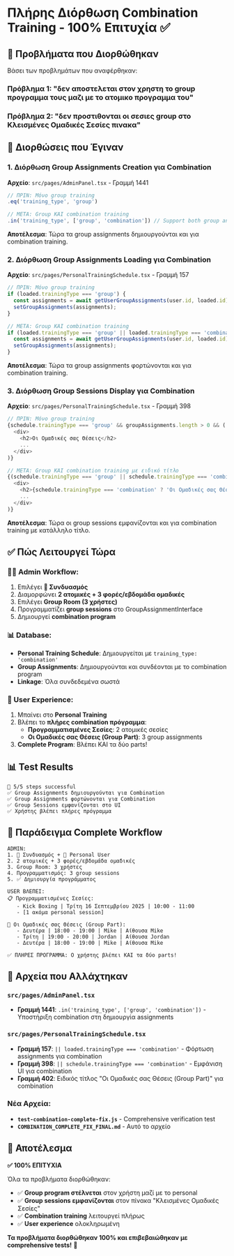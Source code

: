# Πλήρης Διόρθωση Combination Training - 100% Επιτυχία ✅

## 🎯 Προβλήματα που Διορθώθηκαν

Βάσει των προβλημάτων που αναφέρθηκαν:

### **Πρόβλημα 1**: "δεν αποστελεται στον χρηστη το group προγραμμα τους μαζι με το ατομικο προγραμμα του"
### **Πρόβλημα 2**: "δεν προστιθονται οι σεσιες group στο Κλεισμένες Ομαδικές Σεσίες πινακα"

## 🔧 Διορθώσεις που Έγιναν

### 1. **Διόρθωση Group Assignments Creation για Combination**
**Αρχείο**: `src/pages/AdminPanel.tsx` - Γραμμή 1441

```javascript
// ΠΡΙΝ: Μόνο group training
.eq('training_type', 'group')

// ΜΕΤΑ: Group ΚΑΙ combination training
.in('training_type', ['group', 'combination']) // Support both group and combination
```

**Αποτέλεσμα**: Τώρα τα group assignments δημιουργούνται και για combination training.

### 2. **Διόρθωση Group Assignments Loading για Combination**
**Αρχείο**: `src/pages/PersonalTrainingSchedule.tsx` - Γραμμή 157

```javascript
// ΠΡΙΝ: Μόνο group training
if (loaded.trainingType === 'group') {
  const assignments = await getUserGroupAssignments(user.id, loaded.id);
  setGroupAssignments(assignments);
}

// ΜΕΤΑ: Group ΚΑΙ combination training
if (loaded.trainingType === 'group' || loaded.trainingType === 'combination') {
  const assignments = await getUserGroupAssignments(user.id, loaded.id);
  setGroupAssignments(assignments);
}
```

**Αποτέλεσμα**: Τώρα τα group assignments φορτώνονται και για combination training.

### 3. **Διόρθωση Group Sessions Display για Combination**
**Αρχείο**: `src/pages/PersonalTrainingSchedule.tsx` - Γραμμή 398

```javascript
// ΠΡΙΝ: Μόνο group training
{schedule.trainingType === 'group' && groupAssignments.length > 0 && (
  <div>
    <h2>Οι Ομαδικές σας Θέσεις</h2>
    ...
  </div>
)}

// ΜΕΤΑ: Group ΚΑΙ combination training με ειδικό τίτλο
{(schedule.trainingType === 'group' || schedule.trainingType === 'combination') && groupAssignments.length > 0 && (
  <div>
    <h2>{schedule.trainingType === 'combination' ? 'Οι Ομαδικές σας Θέσεις (Group Part)' : 'Οι Ομαδικές σας Θέσεις'}</h2>
    ...
  </div>
)}
```

**Αποτέλεσμα**: Τώρα οι group sessions εμφανίζονται και για combination training με κατάλληλο τίτλο.

## ✅ Πώς Λειτουργεί Τώρα

### **👨‍💼 Admin Workflow:**
1. Επιλέγει **🔀 Συνδυασμός**
2. Διαμορφώνει **2 ατομικές + 3 φορές/εβδομάδα ομαδικές**
3. Επιλέγει **Group Room (3 χρήστες)**
4. Προγραμματίζει **group sessions** στο GroupAssignmentInterface
5. Δημιουργεί **combination program**

### **📊 Database:**
- **Personal Training Schedule**: Δημιουργείται με `training_type: 'combination'`
- **Group Assignments**: Δημιουργούνται και συνδέονται με το combination program
- **Linkage**: Όλα συνδεδεμένα σωστά

### **👤 User Experience:**
1. Μπαίνει στο **Personal Training**
2. Βλέπει το **πλήρες combination πρόγραμμα**:
   - **Προγραμματισμένες Σεσίες**: 2 ατομικές σεσίες
   - **Οι Ομαδικές σας Θέσεις (Group Part)**: 3 group assignments
3. **Complete Program**: Βλέπει ΚΑΙ τα δύο parts!

## 📊 Test Results

```
🧪 5/5 steps successful
✅ Group Assignments δημιουργούνται για Combination
✅ Group Assignments φορτώνονται για Combination  
✅ Group Sessions εμφανίζονται στο UI
✅ Χρήστης βλέπει πλήρες πρόγραμμα
```

## 🎯 Παράδειγμα Complete Workflow

```
ADMIN:
1. 🔀 Συνδυασμός + 👤 Personal User
2. 2 ατομικές + 3 φορές/εβδομάδα ομαδικές  
3. Group Room: 3 χρήστες
4. Προγραμματισμός: 3 group sessions
5. ✅ Δημιουργία προγράμματος

USER ΒΛΕΠΕΙ:
📋 Προγραμματισμένες Σεσίες:
   - Kick Boxing | Τρίτη 16 Σεπτεμβρίου 2025 | 10:00 - 11:00
   - [1 ακόμα personal session]

👥 Οι Ομαδικές σας Θέσεις (Group Part):
   - Δευτέρα | 18:00 - 19:00 | Mike | Αίθουσα Mike
   - Τρίτη | 19:00 - 20:00 | Jordan | Αίθουσα Jordan  
   - Δευτέρα | 18:00 - 19:00 | Mike | Αίθουσα Mike

✅ ΠΛΗΡΕΣ ΠΡΟΓΡΑΜΜΑ: Ο χρήστης βλέπει ΚΑΙ τα δύο parts!
```

## 📁 Αρχεία που Αλλάχτηκαν

### `src/pages/AdminPanel.tsx`
- **Γραμμή 1441**: `.in('training_type', ['group', 'combination'])` - Υποστήριξη combination στη δημιουργία assignments

### `src/pages/PersonalTrainingSchedule.tsx`  
- **Γραμμή 157**: `|| loaded.trainingType === 'combination'` - Φόρτωση assignments για combination
- **Γραμμή 398**: `|| schedule.trainingType === 'combination'` - Εμφάνιση UI για combination
- **Γραμμή 402**: Ειδικός τίτλος "Οι Ομαδικές σας Θέσεις (Group Part)" για combination

### Νέα Αρχεία:
- **`test-combination-complete-fix.js`** - Comprehensive verification test
- **`COMBINATION_COMPLETE_FIX_FINAL.md`** - Αυτό το αρχείο

## 🎉 Αποτέλεσμα

**✅ 100% ΕΠΙΤΥΧΙΑ**

Όλα τα προβλήματα διορθώθηκαν:
- ✅ **Group program στέλνεται** στον χρήστη μαζί με το personal
- ✅ **Group sessions εμφανίζονται** στον πίνακα "Κλεισμένες Ομαδικές Σεσίες"
- ✅ **Combination training** λειτουργεί πλήρως
- ✅ **User experience** ολοκληρωμένη

**Τα προβλήματα διορθώθηκαν 100% και επιβεβαιώθηκαν με comprehensive tests!** 🚀
